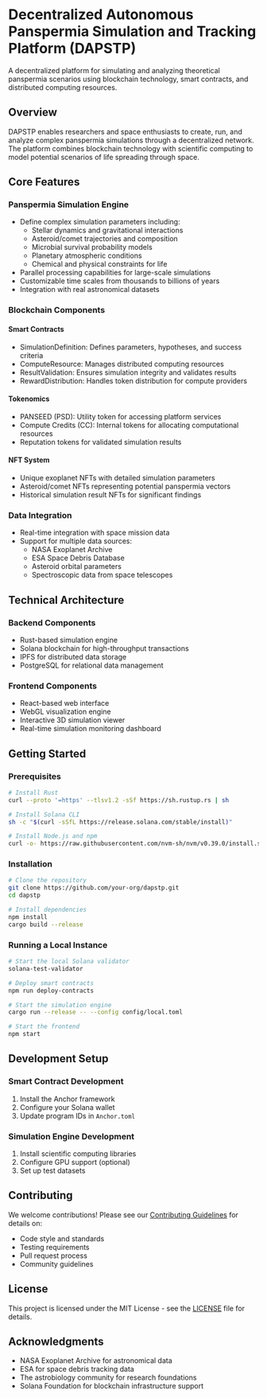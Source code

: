 # Decentralized Autonomous Panspermia Simulation and Tracking Platform (DAPSTP)

A decentralized platform for simulating and analyzing theoretical panspermia scenarios using blockchain technology, smart contracts, and distributed computing resources.

## Overview

DAPSTP enables researchers and space enthusiasts to create, run, and analyze complex panspermia simulations through a decentralized network. The platform combines blockchain technology with scientific computing to model potential scenarios of life spreading through space.

## Core Features
### Panspermia Simulation Engine

- Define complex simulation parameters including:
    - Stellar dynamics and gravitational interactions
    - Asteroid/comet trajectories and composition
    - Microbial survival probability models
    - Planetary atmospheric conditions
    - Chemical and physical constraints for life
- Parallel processing capabilities for large-scale simulations
- Customizable time scales from thousands to billions of years
- Integration with real astronomical datasets

### Blockchain Components

#### Smart Contracts
- SimulationDefinition: Defines parameters, hypotheses, and success criteria
- ComputeResource: Manages distributed computing resources
- ResultValidation: Ensures simulation integrity and validates results
- RewardDistribution: Handles token distribution for compute providers

#### Tokenomics
- PANSEED (PSD): Utility token for accessing platform services
- Compute Credits (CC): Internal tokens for allocating computational resources
- Reputation tokens for validated simulation results

#### NFT System
- Unique exoplanet NFTs with detailed simulation parameters
- Asteroid/comet NFTs representing potential panspermia vectors
- Historical simulation result NFTs for significant findings

### Data Integration

- Real-time integration with space mission data
- Support for multiple data sources:
    - NASA Exoplanet Archive
    - ESA Space Debris Database
    - Asteroid orbital parameters
    - Spectroscopic data from space telescopes

## Technical Architecture

### Backend Components
- Rust-based simulation engine
- Solana blockchain for high-throughput transactions
- IPFS for distributed data storage
- PostgreSQL for relational data management

### Frontend Components
- React-based web interface
- WebGL visualization engine
- Interactive 3D simulation viewer
- Real-time simulation monitoring dashboard

## Getting Started

### Prerequisites
```bash
# Install Rust
curl --proto '=https' --tlsv1.2 -sSf https://sh.rustup.rs | sh

# Install Solana CLI
sh -c "$(curl -sSfL https://release.solana.com/stable/install)"

# Install Node.js and npm
curl -o- https://raw.githubusercontent.com/nvm-sh/nvm/v0.39.0/install.sh | bash
```

### Installation
```bash
# Clone the repository
git clone https://github.com/your-org/dapstp.git
cd dapstp

# Install dependencies
npm install
cargo build --release
```

### Running a Local Instance
```bash
# Start the local Solana validator
solana-test-validator

# Deploy smart contracts
npm run deploy-contracts

# Start the simulation engine
cargo run --release -- --config config/local.toml

# Start the frontend
npm start
```

## Development Setup

### Smart Contract Development
1. Install the Anchor framework
2. Configure your Solana wallet
3. Update program IDs in `Anchor.toml`

### Simulation Engine Development
1. Install scientific computing libraries
2. Configure GPU support (optional)
3. Set up test datasets

## Contributing

We welcome contributions! Please see our [Contributing Guidelines](CONTRIBUTING.md) for details on:
- Code style and standards
- Testing requirements
- Pull request process
- Community guidelines

## License

This project is licensed under the MIT License - see the [LICENSE](LICENSE) file for details.

## Acknowledgments

- NASA Exoplanet Archive for astronomical data
- ESA for space debris tracking data
- The astrobiology community for research foundations
- Solana Foundation for blockchain infrastructure support
